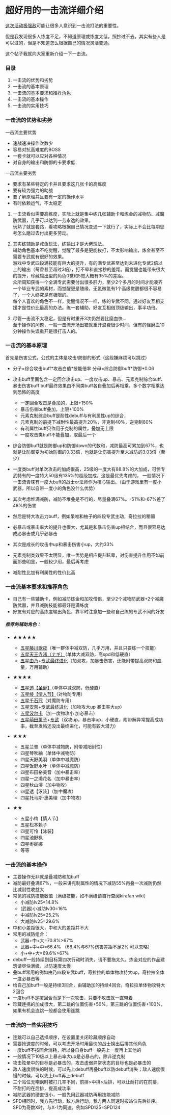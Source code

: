 <!--
title: 超好用的一击流详细介绍
author: 佐天涙子
lang: cn 
-->

# 超好用的一击流详细介绍

[这次活动](https://wiki.kirafan.moe/event/33)[极强敌](https://wiki.kirafan.moe/event/33-98)可能让很多人意识到一击流打法的重要性。

但是我发现很多人练度不足，不知道原理或练度太低，照抄过不去。其实有些人是可以过的，但是不知道怎么根据自己的情况灵活变通。

这个帖子我就向大家重新介绍一下一击流。


### 目录
 1. 一击流的优势和劣势
 1. 一击流的基本原理
 1. 一击流的基本要求和推荐角色
 1. 一击流的基本操作
 1. 一击流的实用技巧

### 一击流的优势和劣势
 一击流主要优势
 - 速战速决操作次数少
 - 容易对抗高难度的BOSS
 - 一套卡就可以应对各种情况
 - 对自身的输出和防御的卡要求低

一击流主要劣势
 - 要求有某些特定的卡并且要求这几张卡的高练度
 - 要有较为强力的助战
 - 要了解原理并且要有一定的操作水平
 - 有时依赖运气，不太稳定

1. 一击流看似需要高练度，实际上就是集中练几张辅助卡和炼金的减物防、减魔防武器，几乎可以达到一劳永逸的效果。  
玩熟了就是套路，看攻略根据自己情况变通一下就行了，实际上不会比每期思考怎么磨过去付出更多劳动。

1. 其实练辅助是咸鱼玩法，练输出才是大佬玩法。  
辅助角色基本不吃觉醒，觉醒了最多是更能挨打，不太影响输出，炼金甚至不需要专武就有很好的效果。  
游戏中专武四段满技能有巨大的提升，有的满专武甚至达到未进化专武2倍以上的输出（莓香甚至超过3倍），打不晕和直接秒的差距。而觉醒也能带来很大的提升，珍藏输出型的角色0觉和5觉大概有35%的差距。  
众所周知获得一个全满专武需要付出很多肝力，至少2个多月的时间才能凑齐一个毕业专武的素材，而觉醒更是随缘，无氪微氪有1个高级觉醒都很不容易了，一个人终究是有极限的。  
每个人喜欢的角色不一样，觉醒情况不一样，练的专武不同，通过好友互相支援才是性价比最高的办法。练一套辅助，好友互相借顶级输出，事半功倍。  


1. 尽管一击流不太稳定，但是有时重开3次仍然要比磨血快...  
至于操作的问题，一般一击流开场出错就重开浪费很少时间，但有的怪磨血10分钟操作失误重开是很打击人的。  

### 一击流的基本原理
首先是伤害公式，公式的主体是攻击/防御的形式（这段嫌麻烦可以跳过）
- 分子=综合攻击buff\*攻击白值\*技能倍率
  分母=综合防御buff\*防御\*0.06

 - 攻击buff里面包含一定回合攻击up、一度攻击up、暴击、元素克制综合buff、暴击伤害buff
buff最终效果由不同类buff各自叠加后再相乘，多个数字相乘达到恐怖的高度
   - 一定回合攻击是叠加的，上限+150%
   - 暴击伤害buff叠加，上限+100%
   - 元素克制综合buff是耐性debuff与有利属性up的综合，
   - 元素克制的前提下减耐性最高提升20%，非克制40%，逆克制80%
   - 有利属性buff只作用于克制的属性，叠加无上限
   - 一度攻击类buff不能叠加，取最后一个


 - 综合防御buff就是防御up和防御down的代数和，减防最高可累加到67%，也就是让防御变为初始防御的0.33倍，也就是让伤害提升至未减防的3.03倍（至少）
 - 一度类buff对单次攻击的加成很高，25级的一度大有88.8%的大加成，可怜专武特有的一度特大50级有135%的超级加成，这是最优先考虑的， 一般情况下一击流青睐有一度大buff的战士or法师作为核心输出。（由于游戏里有一度小武器，所以自带一度小的角色没什么优势）
 - 其次考虑堆满减防，减防不堆叠是不行的，尽量叠满67%。-51%和-67%差了48%的伤害
 - 然后是特大攻击力buff，例如呆唯和柚子的四段专武主动，奇拉拉的稍弱
 - 必暴击或暴击率大的提升也很大，尤其是和暴击伤害up相结合，而且很容易达成必暴击或几乎必暴击
 - 其次是成长的攻击中up和暴击伤害小up，大约33%
 - 元素克制类效果不太明显，唯一优势是相应提升眩晕，对伤害提升作用不如前面那些明显，一般较少用，最后再考虑
 - 减耐性比加有利属性的性价比高

### 一击流基本要求和推荐角色
 - 自己有一些辅助卡，例如减防炼金和加攻僧侣，至少2个减物防武器+2个减魔防武器，并且减防技能都最好是满练度
 - 好友有对应的高练度输出角色，靠平时注意加一些和自己练的专武不同的好友


##### 推荐的辅助角色：
 - ★★★★★
   - [五星藤川歌夜](https://wiki.kirafan.moe/chara/16012000)（唯一群体中减双防，几乎万用，并且只要练一个技能）
   - [五星天王寺渚（ナギ）](https://wiki.kirafan.moe/chara/13032000)（单体大减双防，高spd和低硬直）
   - [五星由乃](https://wiki.kirafan.moe/chara/10002000)+[专武最终进化](https://wiki.kirafan.moe/weapon/1000200)（加双攻，加暴击伤害，还能附带提高双防和血量，万用辅助）


 - ★★★★
   - [五星透【圣诞】](https://wiki.kirafan.moe/chara/13002010)（单体中减双防，低硬直）
   - [五星绫【情人节】](https://wiki.kirafan.moe/chara/14032000)（对物防专用）
   - [五星千石冠](https://wiki.kirafan.moe/chara/21012000)（对魔防专用）
   - [五星安奈](https://wiki.kirafan.moe/chara/18002000)+[专武最终进化](https://wiki.kirafan.moe/weapon/1800200)（加物攻大up 暴击率大up）
   - [五星波尔卡](https://wiki.kirafan.moe/chara/32032000)（加一度物攻小 加必暴击）
   - [五星萌田薰子](https://wiki.kirafan.moe/chara/24002000)+[专武](https://wiki.kirafan.moe/weapon/2400200)（双攻up，暴击率up，小硬直，附带解异常提高成功率，截至发帖还没出最终进化，可能有较大潜力）


 - ★★★
   - 五星兰普（单体中减物防，附带减阳耐性）
   - 四星琴吹紬（单体中减物防）
   - 四星天野美羽（单体中减魔防）
   - 四星饭野水叶（单体中减魔防）
   - 四星布田裕美音（加中暴击率）
   - 四星一之濑花名（加中暴击率）
   - 四星秋山澪（加中物攻）
   - 四星透【泳装】（加中魔攻）
   - 四星托马斯·惠美理（加中物攻）


 - ★★
   - 五星小梅【情人节】
   - 五星松本赖子
   - 四星可怜【泳装】
   - 四星池野枫
   - 四星枣妮娜
   - 等等


### 一击流的基本操作
 - 主要操作无非就是叠减防和加buff
 - 减防最好叠满67%，一般来讲克制属性的情况下减防55%再叠一次减防仍然比减耐性收益大
 - 常见的减防技能数值（满级技能，如不满级请自行查阅kirafan wiki）
   - 小减防lv25=14.8%
   - (武器)小减防lv30=16%
   - 中减防lv25=25.2%
   - 大减防lv25=29.6%
 - 中和小差距很大，中和大的差距并不大
 - 常用的减防组合：
   - 武器+中+大=70.8%>67%
   - 武器+中+中=66.4% （66.4%与67%伤害差距不足2% 可以忽略）
   - 小+中+大=69.6%>67%
 - debuff一般持续到目标第四次行动时消失，请不要拖太久。炼金对应的作品建筑请尽快满级，以防速度太慢
 - 叠buff常用的例如由乃四段专武buff，奇拉拉的单体物攻特大up，奇拉拉全体一度必暴击等
 - 给自己加buff一般是持续3回合，由辅助加的持续4回合。奇拉拉单体物攻特大2回合
 - 一度buff不是按回合而是下一次攻击，只要不攻击就一直带着
 - 珍藏连携的加成很大，第二跳的位置伤害+50%，第三跳的位置伤害+100%，如果有机会连跳一般都会使用连跳


### 一击流的一些实用技巧
 - 连跳可以自己选择顺序，在设置里关闭珍藏顺序自动
 - 需要抢速度的时候，可以考虑开场时用最快的战士换出后排其他角色
 - 一度buff不按回合消耗，所以叠自身buff一般先上一度再上其他的
 - 一般情况下10级以上暴击率大up是必暴击的，除非逆克制
 - 攻击眩晕中的目标是必暴击的，攻击虚弱异常状态的目标也是必暴击的
 - 敌人速度很快的时候，可以先上debuff再叠buff以防debuff消失；敌人速度很慢的时候，可以先上buff再上debuff
 - 三个站位无嘲讽时被打几率不同，前排>中排>后排，可以让耐打的在前排，不耐打的在后排，提高成功率
 - 减防武器的硬直很小，一般先用武器减防再用技能减防
 - SPD相同时，我方先行动，敌方后行动，我方两人同速时按站位先后排序。SPD为奇数X时，与X-1为同速，例如SPD125=SPD124


